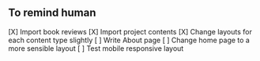 ## To remind human

[X] Import book reviews
[X] Import project contents
[X] Change layouts for each content type slightly
[ ] Write About page
[ ] Change home page to a more sensible layout
[ ] Test mobile responsive layout
